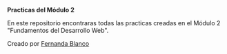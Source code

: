 **Practicas del Módulo 2**

En este repositorio encontraras todas las practicas creadas en el Módulo 2 "Fundamentos del Desarrollo Web".


Creado por [Fernanda Blanco](https://github.com/FerBlanco06)
